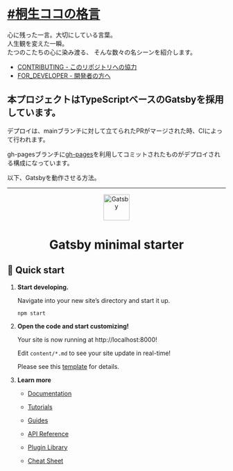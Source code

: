 # [#桐生ココの格言](https://kiryu-kai.github.io/aphorism/)

心に残った一言。大切にしている言葉。  
人生観を変えた一瞬。  
たつのこたちの心に染み渡る、  そんな数々の名シーンを紹介します。

- [CONTRIBUTING - このリポジトリへの協力](CONTRIBUTING.md)
- [FOR_DEVELOPER - 開発者の方へ](FOR_DEVELOPER.md)

## 本プロジェクトはTypeScriptベースのGatsbyを採用しています。

デプロイは、mainブランチに対して立てられたPRがマージされた時、CIによって行われます。

gh-pagesブランチに[gh-pages](https://www.npmjs.com/package/gh-pages)を利用してコミットされたものがデプロイされる構成になっています。

以下、Gatsbyを動作させる方法。

----

<p align="center">
  <a href="https://www.gatsbyjs.com/?utm_source=starter&utm_medium=readme&utm_campaign=minimal-starter">
    <img alt="Gatsby" src="https://www.gatsbyjs.com/Gatsby-Monogram.svg" width="60" />
  </a>
</p>
<h1 align="center">
  Gatsby minimal starter
</h1>

## 🚀 Quick start

1.  **Start developing.**

    Navigate into your new site’s directory and start it up.

    ```shell
    npm start
    ```

2.  **Open the code and start customizing!**

    Your site is now running at http://localhost:8000!

    Edit `content/*.md` to see your site update in real-time!

    Please see this [template](templates/content.md) for details.

3.  **Learn more**

    - [Documentation](https://www.gatsbyjs.com/docs/?utm_source=starter&utm_medium=readme&utm_campaign=minimal-starter)

    - [Tutorials](https://www.gatsbyjs.com/tutorial/?utm_source=starter&utm_medium=readme&utm_campaign=minimal-starter)

    - [Guides](https://www.gatsbyjs.com/tutorial/?utm_source=starter&utm_medium=readme&utm_campaign=minimal-starter)

    - [API Reference](https://www.gatsbyjs.com/docs/api-reference/?utm_source=starter&utm_medium=readme&utm_campaign=minimal-starter)

    - [Plugin Library](https://www.gatsbyjs.com/plugins?utm_source=starter&utm_medium=readme&utm_campaign=minimal-starter)

    - [Cheat Sheet](https://www.gatsbyjs.com/docs/cheat-sheet/?utm_source=starter&utm_medium=readme&utm_campaign=minimal-starter)
